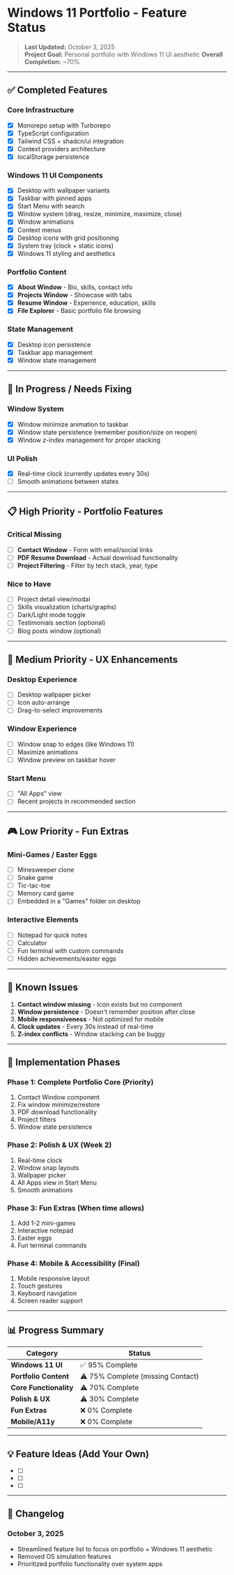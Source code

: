 # Windows 11 Portfolio - Feature Status

> **Last Updated:** October 3, 2025  
> **Project Goal:** Personal portfolio with Windows 11 UI aesthetic
> **Overall Completion:** ~70%

---

## ✅ Completed Features

### Core Infrastructure

- [x] Monorepo setup with Turborepo
- [x] TypeScript configuration
- [x] Tailwind CSS + shadcn/ui integration
- [x] Context providers architecture
- [x] localStorage persistence

### Windows 11 UI Components

- [x] Desktop with wallpaper variants
- [x] Taskbar with pinned apps
- [x] Start Menu with search
- [x] Window system (drag, resize, minimize, maximize, close)
- [x] Window animations
- [x] Context menus
- [x] Desktop icons with grid positioning
- [x] System tray (clock + static icons)
- [x] Windows 11 styling and aesthetics

### Portfolio Content

- [x] **About Window** - Bio, skills, contact info
- [x] **Projects Window** - Showcase with tabs
- [x] **Resume Window** - Experience, education, skills
- [x] **File Explorer** - Basic portfolio file browsing

### State Management

- [x] Desktop icon persistence
- [x] Taskbar app management
- [x] Window state management

---

## 🚧 In Progress / Needs Fixing

### Window System

- [x] Window minimize animation to taskbar
- [x] Window state persistence (remember position/size on reopen)
- [x] Window z-index management for proper stacking

### UI Polish

- [x] Real-time clock (currently updates every 30s)
- [ ] Smooth animations between states

---

## 📋 High Priority - Portfolio Features

### Critical Missing

- [ ] **Contact Window** - Form with email/social links
- [ ] **PDF Resume Download** - Actual download functionality
- [ ] **Project Filtering** - Filter by tech stack, year, type

### Nice to Have

- [ ] Project detail view/modal
- [ ] Skills visualization (charts/graphs)
- [ ] Dark/Light mode toggle
- [ ] Testimonials section (optional)
- [ ] Blog posts window (optional)

---

## 🎨 Medium Priority - UX Enhancements

### Desktop Experience

- [ ] Desktop wallpaper picker
- [ ] Icon auto-arrange
- [ ] Drag-to-select improvements

### Window Experience

- [ ] Window snap to edges (like Windows 11)
- [ ] Maximize animations
- [ ] Window preview on taskbar hover

### Start Menu

- [ ] "All Apps" view
- [ ] Recent projects in recommended section

---

## 🎮 Low Priority - Fun Extras

### Mini-Games / Easter Eggs

- [ ] Minesweeper clone
- [ ] Snake game
- [ ] Tic-tac-toe
- [ ] Memory card game
- [ ] Embedded in a "Games" folder on desktop

### Interactive Elements

- [ ] Notepad for quick notes
- [ ] Calculator
- [ ] Fun terminal with custom commands
- [ ] Hidden achievements/easter eggs

---

## 🐛 Known Issues

1. **Contact window missing** - Icon exists but no component
2. **Window persistence** - Doesn't remember position after close
3. **Mobile responsiveness** - Not optimized for mobile
4. **Clock updates** - Every 30s instead of real-time
5. **Z-index conflicts** - Window stacking can be buggy

---

## 🎯 Implementation Phases

### Phase 1: Complete Portfolio Core (Priority)

1. Contact Window component
2. Fix window minimize/restore
3. PDF download functionality
4. Project filters
5. Window state persistence

### Phase 2: Polish & UX (Week 2)

1. Real-time clock
2. Window snap layouts
3. Wallpaper picker
4. All Apps view in Start Menu
5. Smooth animations

### Phase 3: Fun Extras (When time allows)

1. Add 1-2 mini-games
2. Interactive notepad
3. Easter eggs
4. Fun terminal commands

### Phase 4: Mobile & Accessibility (Final)

1. Mobile responsive layout
2. Touch gestures
3. Keyboard navigation
4. Screen reader support

---

## 📊 Progress Summary

| Category               | Status                            |
| ---------------------- | --------------------------------- |
| **Windows 11 UI**      | ✅ 95% Complete                   |
| **Portfolio Content**  | ⚠️ 75% Complete (missing Contact) |
| **Core Functionality** | ⚠️ 70% Complete                   |
| **Polish & UX**        | ⚠️ 30% Complete                   |
| **Fun Extras**         | ❌ 0% Complete                    |
| **Mobile/A11y**        | ❌ 0% Complete                    |

---

## 💡 Feature Ideas (Add Your Own)

- [ ]
- [ ]
- [ ]

---

## 🔄 Changelog

### October 3, 2025

- Streamlined feature list to focus on portfolio + Windows 11 aesthetic
- Removed OS simulation features
- Prioritized portfolio functionality over system apps
